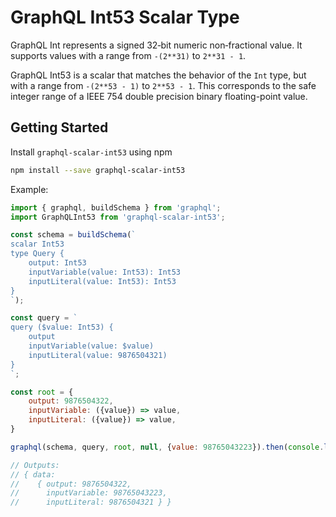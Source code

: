 # GraphQL Int53 Scalar Type

GraphQL Int represents a signed 32‐bit numeric non‐fractional value.
It supports values with a range from `-(2**31)` to `2**31 - 1`.

GraphQL Int53 is a scalar that matches the behavior of the `Int` type,
but with a range from `-(2**53 - 1)` to `2**53 - 1`. This corresponds to
the safe integer range of a IEEE 754 double precision binary
floating-point value.

## Getting Started

Install `graphql-scalar-int53` using npm

```sh
npm install --save graphql-scalar-int53
```

Example:

```js
import { graphql, buildSchema } from 'graphql';
import GraphQLInt53 from 'graphql-scalar-int53';

const schema = buildSchema(`
scalar Int53
type Query {
    output: Int53
    inputVariable(value: Int53): Int53
    inputLiteral(value: Int53): Int53
}
`);

const query = `
query ($value: Int53) {
    output
    inputVariable(value: $value)
    inputLiteral(value: 9876504321)
}
`;

const root = {
    output: 9876504322,
    inputVariable: ({value}) => value,
    inputLiteral: ({value}) => value,
}

graphql(schema, query, root, null, {value: 98765043223}).then(console.log);

// Outputs:
// { data:
//    { output: 9876504322,
//      inputVariable: 98765043223,
//      inputLiteral: 9876504321 } }
```
